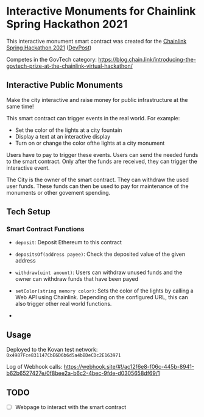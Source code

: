# Interactive Monuments for Chainlink Spring Hackathon 2021
This interactive monument smart contract was created for the [Chainlink Spring Hackathon 2021](https://chain.link/hackathon) ([DevPost](https://chainlink-2021.devpost.com))

Competes in the GovTech category: https://blog.chain.link/introducing-the-govtech-prize-at-the-chainlink-virtual-hackathon/

## Interactive Public Monuments
Make the city interactive and raise money for public infrastructure at the same time!

This smart contract can trigger events in the real world. For example:
- Set the color of the lights at a city fountain
- Display a text at an interactive display
- Turn on or change the color ofthe lights at a city monument

Users have to pay to trigger these events. Users can send the needed funds to the smart contract. Only after the funds are received, they can trigger the interactive event.

The City is the owner of the smart contract. They can withdraw the used user funds. These funds can then be used to pay for maintenance of the monuments or other govement spending.

## Tech Setup
### Smart Contract Functions
- `deposit`: Deposit Ethereum to this contract
- `depositsOf(address payee)`: Check the deposited value of the given address
- `withdraw(uint amount)`: Users can withdraw unused funds and the owner can withdraw funds that have been payed
-  `setColor(string memory color)`: Sets the color of the lights by calling a Web API using Chainlink. Depending on the configured URL, this can also trigger other real world functions.

- 
## Usage
Deployed to the Kovan test network: `0x4987Fce831147CbE6D6b6d5a4bBDeCDc2E163971`

Log of Webhook calls: https://webhook.site/#!/ac12f6e8-f06c-445b-8941-b62b6527427e/0f8bee2a-b6c2-4bec-9fde-d0305658df69/1


## TODO
- [ ] Webpage to interact with the smart contract


